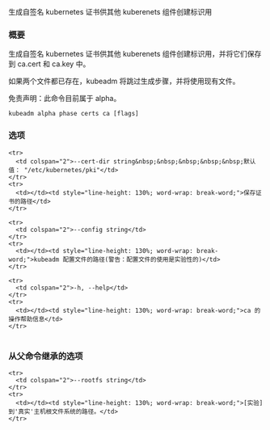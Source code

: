 
<!--
Generates the self-signed kubernetes CA to provision identities for other kuberenets components
-->
生成自签名 kubernetes 证书供其他 kuberenets 组件创建标识用

<!--
### Synopsis
-->

### 概要

<!--
Generates the self-signed kubernetes CA to provision identities for other kuberenets components, and saves them into ca.cert and ca.key files. 
-->
生成自签名 kubernetes 证书供其他 kuberenets 组件创建标识用，并将它们保存到 ca.cert 和 ca.key 中。

<!--
If both files already exist, kubeadm skips the generation step and existing files will be used. 
-->
如果两个文件都已存在，kubeadm 将跳过生成步骤，并将使用现有文件。

<!--
Alpha Disclaimer: this command is currently alpha.
-->
免责声明：此命令目前属于 alpha。

```
kubeadm alpha phase certs ca [flags]
```

<!--
### Options
-->
<!--
<td></td><td style="line-height: 130%; word-wrap: break-word;">The path where to save the certificates</td>
<td></td><td style="line-height: 130%; word-wrap: break-word;">Path to kubeadm config file (WARNING: Usage of a configuration file is experimental)</td>
<td></td><td style="line-height: 130%; word-wrap: break-word;">help for ca</td>
-->

### 选项

<table style="width: 100%; table-layout: fixed;">
  <colgroup>
    <col span="1" style="width: 10px;" />
    <col span="1" />
  </colgroup>
  <tbody>

    <tr>
      <td colspan="2">--cert-dir string&nbsp;&nbsp;&nbsp;&nbsp;&nbsp;默认值： "/etc/kubernetes/pki"</td>
    </tr>
    <tr>
      <td></td><td style="line-height: 130%; word-wrap: break-word;">保存证书的路径</td>
    </tr>

    <tr>
      <td colspan="2">--config string</td>
    </tr>
    <tr>
      <td></td><td style="line-height: 130%; word-wrap: break-word;">kubeadm 配置文件的路径(警告：配置文件的使用是实验性的)</td>
    </tr>

    <tr>
      <td colspan="2">-h, --help</td>
    </tr>
    <tr>
      <td></td><td style="line-height: 130%; word-wrap: break-word;">ca 的操作帮助信息</td>
    </tr>

  </tbody>
</table>


### 从父命令继承的选项
<!--
### Options inherited from parent commands
-->

<table style="width: 100%; table-layout: fixed;">
  <colgroup>
    <col span="1" style="width: 10px;" />
    <col span="1" />
  </colgroup>
  <tbody>

    <tr>
      <td colspan="2">--rootfs string</td>
    </tr>
    <tr>
      <td></td><td style="line-height: 130%; word-wrap: break-word;">[实验] 到'真实'主机根文件系统的路径。</td>
    </tr>

  </tbody>
</table>


<!--
<td></td><td style="line-height: 130%; word-wrap: break-word;">[EXPERIMENTAL] The path to the 'real' host root filesystem.</td>
-->
